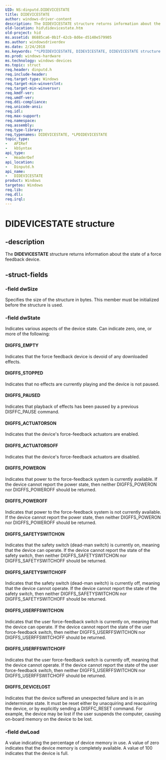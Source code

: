 ```yaml
---
UID: NS:dinputd.DIDEVICESTATE
title: DIDEVICESTATE
author: windows-driver-content
description: The DIDEVICESTATE structure returns information about the state of a force feedback device.
old-location: hid\didevicestate.htm
old-project: hid
ms.assetid: 86885ca6-0b1f-42cb-8d6e-d5140e579905
ms.author: windowsdriverdev
ms.date: 2/24/2018
ms.keywords: "*LPDIDEVICESTATE, DIDEVICESTATE, DIDEVICESTATE structure [Human Input Devices], di_ref_53204ab2-7d3d-4a59-8359-ef3fd114147d.xml, dinputd/DIDEVICESTATE, hid.didevicestate"
ms.prod: windows-hardware
ms.technology: windows-devices
ms.topic: struct
req.header: dinputd.h
req.include-header: 
req.target-type: Windows
req.target-min-winverclnt: 
req.target-min-winversvr: 
req.kmdf-ver: 
req.umdf-ver: 
req.ddi-compliance: 
req.unicode-ansi: 
req.idl: 
req.max-support: 
req.namespace: 
req.assembly: 
req.type-library: 
req.typenames: DIDEVICESTATE, *LPDIDEVICESTATE
topic_type:
-	APIRef
-	kbSyntax
api_type:
-	HeaderDef
api_location:
-	Dinputd.h
api_name:
-	DIDEVICESTATE
product: Windows
targetos: Windows
req.lib: 
req.dll: 
req.irql: 
---
```


# DIDEVICESTATE structure


## -description


The <b>DIDEVICESTATE</b> structure returns information about the state of a force feedback device. 


## -struct-fields




### -field dwSize

Specifies the size of the structure in bytes. This member must be initialized before the structure is used. 


### -field dwState

Indicates various aspects of the device state. Can indicate zero, one, or more of the following: 





#### DIGFFS_EMPTY

Indicates that the force feedback device is devoid of any downloaded effects. 



#### DIGFFS_STOPPED

Indicates that no effects are currently playing and the device is not paused. 



#### DIGFFS_PAUSED

Indicates that playback of effects has been paused by a previous DISFFC_PAUSE command. 



#### DIGFFS_ACTUATORSON

Indicates that the device's force-feedback actuators are enabled. 



#### DIGFFS_ACTUATORSOFF

Indicates that the device's force-feedback actuators are disabled. 



#### DIGFFS_POWERON

Indicates that power to the force-feedback system is currently available. If the device cannot report the power state, then neither DIGFFS_POWERON nor DIGFFS_POWEROFF should be returned. 



#### DIGFFS_POWEROFF

Indicates that power to the force-feedback system is not currently available. If the device cannot report the power state, then neither DIGFFS_POWERON nor DIGFFS_POWEROFF should be returned. 



#### DIGFFS_SAFETYSWITCHON

Indicates that the safety switch (dead-man switch) is currently on, meaning that the device can operate. If the device cannot report the state of the safety switch, then neither DIGFFS_SAFETYSWITCHON nor DIGFFS_SAFETYSWITCHOFF should be returned. 



#### DIGFFS_SAFETYSWITCHOFF

Indicates that the safety switch (dead-man switch) is currently off, meaning that the device cannot operate. If the device cannot report the state of the safety switch, then neither DIGFFS_SAFETYSWITCHON nor DIGFFS_SAFETYSWITCHOFF should be returned. 



#### DIGFFS_USERFFSWITCHON

Indicates that the user force-feedback switch is currently on, meaning that the device can operate. If the device cannot report the state of the user force-feedback switch, then neither DIGFFS_USERFFSWITCHON nor DIGFFS_USERFFSWITCHOFF should be returned. 



#### DIGFFS_USERFFSWITCHOFF

Indicates that the user force-feedback switch is currently off, meaning that the device cannot operate. If the device cannot report the state of the user force-feedback switch, then neither DIGFFS_USERFFSWITCHON nor DIGFFS_USERFFSWITCHOFF should be returned. 



#### DIGFFS_DEVICELOST

Indicates that the device suffered an unexpected failure and is in an indeterminate state. It must be reset either by unacquiring and reacquiring the device, or by explicitly sending a DISFFC_RESET command. For example, the device may be lost if the user suspends the computer, causing on-board memory on the device to be lost. 


### -field dwLoad

A value indicating the percentage of device memory in use. A value  of zero indicates that the device memory is completely available. A value of 100 indicates that the device is full. 

